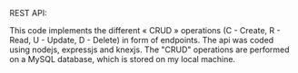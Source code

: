REST API:

This code implements the different « CRUD » operations (C - Create, R - Read, U - Update, D - Delete) in form of endpoints. 
The api was coded using nodejs, expressjs and knexjs. The "CRUD" operations are performed on a MySQL database, which is stored
on my local machine. 